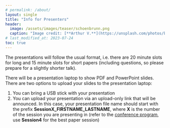 ```yaml
---
# permalink: /about/
layout: single
title: "Info for Presenters"
header:
  image: /assets/images/teaser/schoenbrunn.png
  caption: "Image credit: [**Arthur V.**](https://unsplash.com/photos/b5zOkA3swe8)"
# last_modified_at: 2023-07-24
toc: true
---
```


The presentations will follow the usual format, i.e. there are 20 minute slots for long and 15 minute slots for short papers (including questions, so please prepare for a slightly shorter talk).

There will be a presentation laptop to show PDF and PowerPoint slides. There are two options to upload your slides to the presentation laptop:
1. You can bring a USB stick with your presentation
2. You can upload your presentation via an upload-only link that will be announced. In this case, your presentation file name should start with the prefix **SessionX_FIRSTNAME_LASTNAME**, where **X** is the number of the session you are presenting in (refer to the [conference program](/pages/program), use **Session4** for the best paper session)

